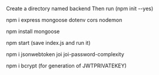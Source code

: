 Create a directory named backend
Then run (npm init --yes)

npm i express mongoose dotenv cors nodemon

npm install mongoose

npm start (save index.js and run it)

npm i jsonwebtoken joi joi-password-complexity

npm i bcrypt (for generation of JWTPRIVATEKEY)